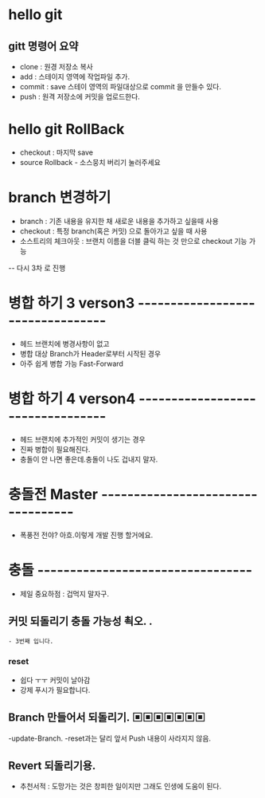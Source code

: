 
# hello git

## gitt 명령어 요약


- clone : 원경 저장소 복사
- add : 스테이지 영역에 작업파일 추가. 
- commit : save 스테이 영역의 파일대상으로 commit 을 만들수 있다.
- push : 원격 저장소에 커밋을 업로드한다. 


# hello git RollBack
- checkout :  마지막 save 
- source Rollback - 소스뭉치 버리기 눌러주세요


# branch 변경하기
 - branch : 기존 내용을 유지한 채 새로운 내용을 추가하고 싶을때 사용
 - checkout : 특정 branch(혹은 커밋) 으로 돌아가고 싶을 때 사용
 - 소스트리의 체크아웃 : 브랜치 이름을 더블 클릭 하는 것 만으로 checkout 기능 가능

 -- 다시 3차 로 진행


# 병합 하기 3 verson3 ---------------------------------

- 헤드 브랜치에 병경사항이 없고 
- 병합 대상 Branch가 Header로부터 시작된 경우 
- 아주 쉽게 병합 가능 Fast-Forward


# 병합 하기 4 verson4 ---------------------------------

- 헤드 브랜치에 추가적인 커밋이 생기는 경우 
- 진짜 병합이 필요해진다. 
- 충돌이 안 나면 좋은데.충돌이 나도 겁내지 말자. 



# 충돌전 Master ----------------------------------
 - 폭풍전 전야? 아흐.이렇게 개발 진행 할거에요. 
 

# 충돌  ---------------------------------
 - 제일 중요하점 : 겁먹지 말자구. 
 
 
## 커밋 되돌리기 충돌 가능성 쵝오. . 
    - 3번째 입니다. 

### reset 
 - 쉽다 ㅜㅜ 커밋이 날아감
 - 강제 푸시가 필요합니다. 

 ## Branch  만들어서 되돌리기. ▣▣▣▣▣▣▣
   -update-Branch. 
   -reset과는 달리 앞서 Push 내용이 사라지지 않음. 

## Revert 되돌리기용. 
  - 추천서적 : 도망가는 것은 창피한 일이지만 그래도 인생에 도움이 된다. 
  
    

   